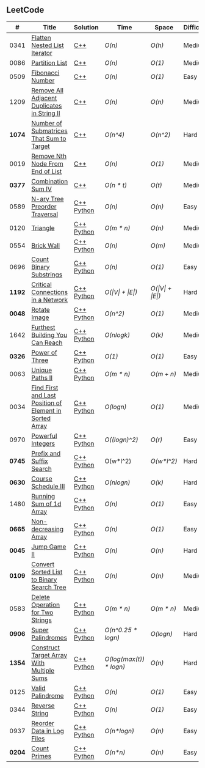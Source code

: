 ## LeetCode
|  #  | Title           |  Solution       |  Time           | Space           | Difficulty    |
|-----|---------------- | --------------- | --------------- | --------------- | ------------- |
0341| [Flatten Nested List Iterator](https://leetcode.com/problems/flatten-nested-list-iterator/)| [C++](./C++/flatten-nested-list-iterator.cpp) | _O(n)_  | _O(h)_ | Medium |
0086| [Partition List](https://leetcode.com/problems/partition-list/)| [C++](./C++/partition-list.cpp) | _O(n)_ | _O(1)_ | Medium ||
0509| [Fibonacci Number](https://leetcode.com/problems/fibonacci-number/)| [C++](./C++/fibonacci-number.cpp) | _O(n)_ | _O(1)_ | Easy |
1209 | [Remove All Adjacent Duplicates in String II ](https://leetcode.com/problems/remove-all-adjacent-duplicates-in-string-ii/) | [C++](./C++/remove-all-adjacent-duplicates-in-string-ii.cpp) | _O(n)_ | _O(n)_ | Medium ||
**1074**| [Number of Submatrices That Sum to Target](https://leetcode.com/problems/number-of-submatrices-that-sum-to-target/) | [C++](./C++/number-of-submatrices-that-sum-to-target.cpp)  | _O(n^4)_ | _O(n^2)_      | Hard         ||
0019| [Remove Nth Node From End of List](https://leetcode.com/problems/remove-nth-node-from-end-of-list/)| [C++](./C++/remove-nth-node-from-end-of-list.cpp) | _O(n)_       | _O(1)_         | Medium         || 
**0377**| [Combination Sum IV](https://leetcode.com/problems/combination-sum-iv/)| [C++](./C++/combination-sum-iv.cpp) |_O(n * t)_ | _O(t)_ | Medium | |
0589 | [N-ary Tree Preorder Traversal](https://leetcode.com/problems/n-ary-tree-preorder-traversal/) | [C++](./C++/n-ary-tree-preorder-traversal.cpp) [Python](./Python/n-ary-tree-preorder-traversal.py) | _O(n)_       | _O(n)_         | Easy         || 
0120| [Triangle](https://leetcode.com/problems/triangle/)       | [C++](./C++/triangle.cpp) [Python](./Python/triangle.py)   | _O(m * n)_      | _O(n)_         | Medium         ||
0554| [Brick Wall](https://leetcode.com/problems/brick-wall/) |[C++](./C++/brick-wall.cpp)  [Python](./Python/brick-wall.py) | _O(n)_ | _O(m)_ | Medium         | |
0696| [Count Binary Substrings](https://leetcode.com/problems/count-binary-substrings/) | [C++](./C++/count-binary-substrings.cpp) [Python](./Python/count-binary-substrings.py) | _O(n)_ | _O(1)_ | Easy||
**1192**| [Critical Connections in a Network](https://leetcode.com/problems/critical-connections-in-a-network/) | [C++](./C++/critical-connections-in-a-network.cpp) [Python](./Python/critical-connections-in-a-network.py) | _O(\|V\| + \|E\|)_           | _O(\|V\| + \|E\|)_          | Hard           ||
**0048**| [Rotate Image](https://leetcode.com/problems/rotate-image/)   | [C++](./C++/rotate-image.cpp) [Python](./Python/rotate-image.py) | _O(n^2)_      | _O(1)_         | Medium         ||
1642 | [Furthest Building You Can Reach](https://leetcode.com/problems/furthest-building-you-can-reach/) | [C++](./C++/furthest-building-you-can-reach.cpp) [Python](./Python/furthest-building-you-can-reach.py) | _O(nlogk)_ | _O(k)_ | Medium | | |
**0326**| [Power of Three](https://leetcode.com/problems/power-of-three/) | [C++](./C++/power-of-three.cpp) [Python](./Python/power-of-three.py) | _O(1)_ | _O(1)_ | Easy |||
0063| [Unique Paths II](https://leetcode.com/problems/unique-paths-ii/) | [C++](./C++/unique-paths-ii.cpp) [Python](./Python/unique-paths-ii.py) |  _O(m * n)_ | _O(m + n)_   | Medium         ||
0034| [Find First and Last Position of Element in Sorted Array](https://leetcode.com/problems/find-first-and-last-position-of-element-in-sorted-array/) | [C++](./C++/find-first-and-last-position-of-element-in-sorted-array.cpp) [Python](./Python/find-first-and-last-position-of-element-in-sorted-array.py) |  _O(logn)_ | _O(1)_   | Medium         ||
0970 | [Powerful Integers](https://leetcode.com/problems/powerful-integers/) | [C++](./C++/powerful-integers.cpp) [Python](./Python/powerful-integers.py) | _O((logn)^2)_ | _O(r)_      | Easy         ||
**0745**| [Prefix and Suffix Search](https://leetcode.com/problems/prefix-and-suffix-search/) | [C++](./C++/prefix-and-suffix-search.cpp) [Python](./Python/prefix-and-suffix-search.py) | O(w*l^2) | _O(w*l^2)_ | Hard ||
**0630**| [Course Schedule III](https://leetcode.com/problems/course-schedule-iii/) | [C++](./C++/course-schedule-iii.cpp) [Python](./Python/course-schedule-iii.py) | _O(nlogn)_ | _O(k)_ | Hard ||
1480 | [Running Sum of 1d Array](https://leetcode.com/problems/running-sum-of-1d-array/) | [C++](./C++/running-sum-of-1d-array.cpp) [Python](./Python/running-sum-of-1d-array.py) | _O(n)_ | _O(1)_      | Easy   ||
**0665**| [Non-decreasing Array](https://leetcode.com/problems/non-decreasing-array/) | [C++](./C++/non-decreasing-array.cpp) [Python](./Python/non-decreasing-array.py)  | _O(n)_ |  _O(1)_ | Easy         |||
**0045**| [Jump Game II](https://leetcode.com/problems/jump-game-ii/)  | [C++](./C++/jump-game-ii.cpp) [Python](./Python/jump-game-ii.py) | _O(n)_        | _O(n)_          | Hard           ||
**0109**| [Convert Sorted List to Binary Search Tree](https://leetcode.com/problems/convert-sorted-list-to-binary-search-tree/) | [C++](./C++/convert-sorted-list-to-binary-search-tree.cpp) [Python](./Python/convert-sorted-list-to-binary-search-tree.py) | _O(n)_        | _O(n)_ | Medium         ||
0583 | [Delete Operation for Two Strings](https://leetcode.com/problems/delete-operation-for-two-strings/) | [C++](./C++/delete-operation-for-two-strings.cpp) [Python](./Python/delete-operation-for-two-strings.py) | _O(m * n)_ | _O(m * n)_ | Medium ||
**0906** | [Super Palindromes](https://leetcode.com/problems/super-palindromes/) | [C++](./C++/super-palindromes.cpp) [Python](./Python/super-palindromes.py) | _O(n^0.25 * logn)_ | _O(logn)_ | Hard ||
**1354** | [Construct Target Array With Multiple Sums](https://leetcode.com/problems/construct-target-array-with-multiple-sums/)  | [C++](./C++/construct-target-array-with-multiple-sums.cpp) [Python](./Python/construct-target-array-with-multiple-sums.py) | _O(log(max(t)) * logn)_ | _O(n)_  | Hard ||
0125| [Valid Palindrome](https://leetcode.com/problems/valid-palindrome/) | [C++](./C++/valid-palindrome.cpp) [Python](./Python/valid-palindrome.py) | _O(n)_  | _O(1)_ | Easy ||
0344| [Reverse String](https://leetcode.com/problems/reverse-string/) | [C++](./C++/reverse-string.cpp)  [Python](./Python/reverse-string.py) | _O(n)_ | _O(1)_ | Easy ||
|0937|[Reorder Data in Log Files](https://github.com/grandyang/leetcode/issues/937)| [C++](./C++/reorder-data-in-log-files.cpp) [Python](./Python/reorder-data-in-log-files.py) |  _O(n*logn)_ | _O(n)_ |  Easy|
**0204**| [Count Primes](https://leetcode.com/problems/count-primes/)  | [C++](./C++/count-primes.cpp) [Python](./Python/count-primes.py) | _O(n*n)_ | _O(n)_  | Easy ||